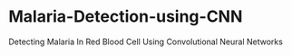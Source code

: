# Malaria-Detection-using-CNN
Detecting Malaria In Red Blood Cell Using Convolutional Neural Networks
